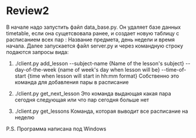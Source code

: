 # Review2
В начале надо запустить файл data_base.py. Он удаляет базe данных timetable, если она сущетсвовала ранее, и создает новую таблицу с расписанием всех пар : Название предмета, день недели и время начала.
Далее запускается файл server.py и через командную строку подаются запросы вида:
1) ./client.py add_lesson --subject-name {Name of the lesson's subject} --day-of-the-week {name of week's day when lesson will be} --time-of-start {time when lesson will start in hh:mm format}
Собственно это команда для добавления пары в расписание

2) ./client.py get_next_lesson
Это команда выдающая какая пара сегодня следующая или что пар сегодня больше нет

3) ./client.py get_lessons 
Команда, которая выводит все расписание на неделю


P.S. Программа написана под Windows
